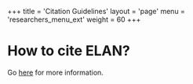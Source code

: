 +++
title = 'Citation Guidelines'
layout = 'page'
menu = 'researchers_menu_ext'
weight = 60
+++

# How to cite ELAN?
Go [here](https://www.cbs.nl/en-gb/our-services/customised-services-microdata/microdata-conducting-your-own-research/publications) for more information.

